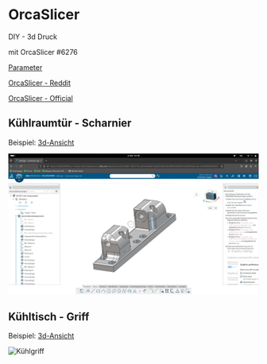 # OrcaSlicer

DIY - 3d Druck

mit OrcaSlicer #6276

[Parameter](https://github.com/OrcaSlicer/parameter)

[OrcaSlicer - Reddit](https://www.reddit.com/r/OrcaSlicer/)

[OrcaSlicer - Official](https://orca-slicer.com/)

## Kühlraumtür - Scharnier

Beispiel: [3d-Ansicht](https://oi000269998-eu1-makers-ifwe.3dexperience.3ds.com/#dashboard:9a234dbf-1a48-417b-ae54-64e4a91e0ad5/tabId:A3n4WDSA20RiG9mAx09f/app:SWXXDWI_AP)

![Scharnier](./screen/Kühlraumtür-Scharnier.png)

## Kühltisch - Griff

Beispiel: [3d-Ansicht](https://oi000269998-eu1-makers-ifwe.3dexperience.3ds.com/#dashboard:9a234dbf-1a48-417b-ae54-64e4a91e0ad5/tabId:A3n4WDSA20RiG9mAx09f/app:SWXXDWI_AP)

![Kühlgriff](./screen/Kühltheken-Griff.png)
